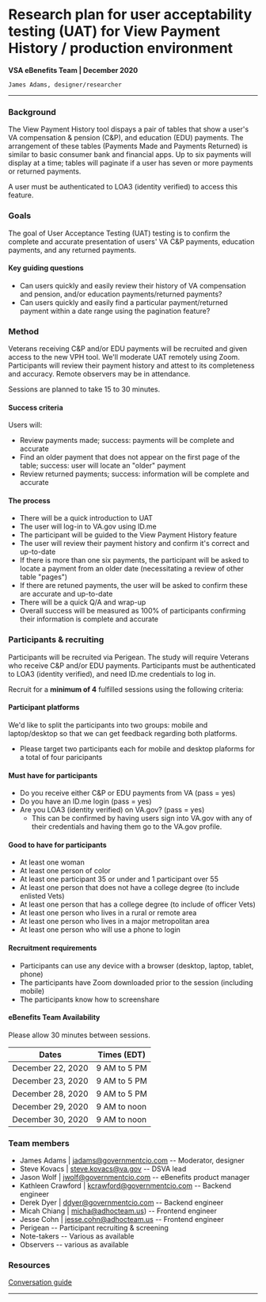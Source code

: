 # Research plan for user acceptability testing (UAT) for View Payment History / production environment
**VSA eBenefits Team | December 2020**

`James Adams, designer/researcher`

---

### Background
The View Payment History tool dispays a pair of tables that show a user's VA compensation & pension (C&P), and education (EDU) payments. The arrangement of these tables (Payments Made and Payments Returned) is similar to basic consumer bank and financial apps. Up to six payments will display at a time; tables will paginate if a user has seven or more payments or returned payments.

A user must be authenticated to LOA3 (identity verified) to access this feature.

### Goals
The goal of User Acceptance Testing (UAT) testing is to confirm the complete and accurate presentation of users' VA C&P payments, education payments, and any returned payments.

#### Key guiding questions
- Can users quickly and easily review their history of VA compensation and pension, and/or education payments/returned payments?
- Can users quickly and easily find a particular payment/returned payment within a date range using the pagination feature?

### Method
Veterans receiving C&P and/or EDU payments will be recruited and given access to the new VPH tool. We'll moderate UAT remotely using Zoom. Participants will review their payment history and attest to its completeness and accuracy. Remote observers may be in attendance.

Sessions are planned to take 15 to 30 minutes.

#### Success criteria

Users will:
- Review payments made; success: payments will be complete and accurate
- Find an older payment that does not appear on the first page of the table; success: user will locate an "older" payment
- Review returned payments; success: information will be complete and accurate

#### The process

- There will be a quick introduction to UAT
- The user will log-in to VA.gov using ID.me
- The participant will be guided to the View Payment History feature
- The user will review their payment history and confirm it's correct and up-to-date
- If there is more than one six payments, the participant will be asked to locate a payment from an older date (necessitating a review of other table "pages")
- If there are retuned payments, the user will be asked to confirm these are accurate and up-to-date
- There will be a quick Q/A and wrap-up 
- Overall success will be measured as 100% of participants confirming their information is complete and accurate

### Participants & recruiting
Participants will be recruited via Perigean. The study will require Veterans who receive C&P and/or EDU payments. Participants must be authenticated to LOA3 (identity verified), and need ID.me credentials to log in. 

Recruit for a **minimum of 4** fulfilled sessions using the following criteria:

#### Participant platforms
We'd like to split the participants into two groups: mobile and laptop/desktop so that we can get feedback regarding both platforms.

- Please target two participants each for mobile and desktop plaforms for a total of four paricipants

#### Must have for participants

- Do you receive either C&P or EDU payments from VA (pass = yes)
- Do you have an ID.me login (pass = yes)
- Are you LOA3 (identity verified) on VA.gov? (pass = yes)
   - This can be confirmed by having users sign into VA.gov with any of their credentials and having them go to the VA.gov profile. 

#### Good to have for participants

- At least one woman
- At least one person of color
- At least one participant 35 or under and 1 participant over 55
- At least one person that does not have a college degree (to include enlisted Vets)
- At least one person that has a college degree (to include of officer Vets)
- At least one person who lives in a rural or remote area
- At least one person who lives in a major metropolitan area
- At least one person who will use a phone to login

#### Recruitment requirements

- Participants can use any device with a browser (desktop, laptop, tablet, phone)
- The participants have Zoom downloaded prior to the session (including mobile)
- The participants know how to screenshare

#### eBenefits Team Availability

Please allow 30 minutes between sessions.

| Dates | Times (EDT) |
| --- | --- |
| December 22, 2020 | 9 AM to 5 PM |
| December 23, 2020 | 9 AM to 5 PM |
| December 28, 2020 | 9 AM to 5 PM |
| December 29, 2020 | 9 AM to noon |
| December 30, 2020 | 9 AM to noon |


### Team members
- James Adams | jadams@governmentcio.com -- Moderator, designer
- Steve Kovacs | steve.kovacs@va.gov -- DSVA lead
- Jason Wolf | jwolf@governmentcio.com -- eBenefits product manager
- Kathleen Crawford | kcrawford@governmentcio.com -- Backend engineer
- Derek Dyer | ddyer@governmentcio.com -- Backend engineer
- Micah Chiang | micha@adhocteam.us) -- Frontend engineer
- Jesse Cohn | jesse.cohn@adhocteam.us -- Frontend engineer
- Perigean -- Participant recruiting & screening
- Note-takers -- Various as available
- Observers -- various as available

### Resources
[Conversation guide](https://github.com/department-of-veterans-affairs/va.gov-team/blob/master/teams/vsa/teams/ebenefits/features/view-payment-history/research-design/uat/view-payments-uat-convo-guide.md)

---
